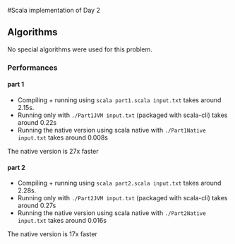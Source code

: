 #Scala implementation of Day 2 

## Algorithms
No special algorithms were used for this problem.

### Performances
#### part 1
- Compiling + running using `scala part1.scala input.txt` takes around 2.15s.
- Running only with `./Part1JVM input.txt` (packaged with scala-cli) takes around 0.22s
- Running the native version using scala native with `./Part1Native input.txt` takes around 0.008s

The native version is 27x faster

#### part 2
- Compiling + running using `scala part2.scala input.txt` takes around 2.28s.
- Running only with `./Part2JVM input.txt` (packaged with scala-cli) takes around 0.27s
- Running the native version using scala native with `./Part2Native input.txt` takes around 0.016s

The native version is 17x faster
